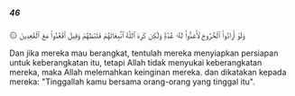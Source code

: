 ##### 46

<span class="ayah">۞ وَلَوْ أَرَادُوا۟ ٱلْخُرُوجَ لَأَعَدُّوا۟ لَهُۥ عُدَّةًۭ وَلَٰكِن كَرِهَ ٱللَّهُ ٱنۢبِعَاثَهُمْ فَثَبَّطَهُمْ وَقِيلَ ٱقْعُدُوا۟ مَعَ ٱلْقَٰعِدِينَ</span>

<span class="ayah_translation">Dan jika mereka mau berangkat, tentulah mereka menyiapkan persiapan untuk keberangkatan itu, tetapi Allah tidak menyukai keberangkatan mereka, maka Allah melemahkan keinginan mereka. dan dikatakan kepada mereka: "Tinggallah kamu bersama orang-orang yang tinggal itu".</span>
